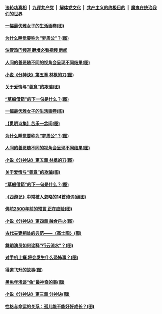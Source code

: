 ####  [法轮功真相](../../../../basic/blob/master/README.md?t=02140412) &nbsp;|&nbsp; [九评共产党](../../../../9ping.md/blob/master/README.md?t=02140412) &nbsp;|&nbsp; [解体党文化](../../../../jtdwh.md/blob/master/README.md?t=02140412)  &nbsp;|&nbsp; [共产主义的终极目的](../../../../gczydzjmd.md/blob/master/README.md?t=02140412) &nbsp;|&nbsp; [魔鬼在统治我们的世界](../../../../mgztzwmdsj.md/blob/master/README.md?t=02140412) 

#### [一幅最优雅女子的生活画卷(图)](../pages/p7/1022907.md?t=02140412) 

#### [为什么睡觉要称为“梦周公”？(图)](../pages/p7/1028499.md?t=02140412) 

#### [油管热门频道 翻墙必看视频 新闻](http://129.146.143.75:81/youtube.html?02140412)

#### [人间的善恶随不同的视角会呈现不同结果(图)](../pages/p7/1028610.md?t=02140412) 

#### [小说《分神诀》第五章 林枫的刀(图)](../pages/p7/1028152.md?t=02140412) 

#### [关于爱情与“善意”的欺骗(图)](../pages/p7/1028717.md?t=02140412) 

#### [“草船借箭”的下一句是什么？(图)](../pages/p7/1028374.md?t=02140412) 

#### [一幅最优雅女子的生活画卷(图)](../pages/p7/1022907.md?t=02140412) 

#### [【贯明诗集】苦乐一念间(图)](../pages/p7/1028195.md?t=02140412) 

#### [为什么睡觉要称为“梦周公”？(图)](../pages/p7/1028499.md?t=02140412) 

#### [人间的善恶随不同的视角会呈现不同结果(图)](../pages/p7/1028610.md?t=02140412) 

#### [小说《分神诀》第五章 林枫的刀(图)](../pages/p7/1028152.md?t=02140412) 

#### [关于爱情与“善意”的欺骗(图)](../pages/p7/1028717.md?t=02140412) 

#### [“草船借箭”的下一句是什么？(图)](../pages/p7/1028374.md?t=02140412) 


#### [《西游记》中常被人忽略的14首诗词(组图)](../pages/p7/1028381.md?t=02140412) 

#### [佛陀2500年前的预言 正在应验(图)](../pages/p7/1028507.md?t=02140412) 

#### [小说《分神诀》第四章 融合丹火(图)](../pages/p7/1028151.md?t=02140412) 


#### [古代夫妻相处的典范——〈高士图〉(图)](../pages/p7/1027764.md?t=02140412) 

#### [舞蹈演员如何诠释“行云流水”？(图)](../pages/p7/1028227.md?t=02140412) 

#### [对手机上瘾 将会发生什么恐怖事？(图)](../pages/p7/1028225.md?t=02140412) 

#### [得道飞升的故事(图)](../pages/p7/1027123.md?t=02140412) 

#### [黑兔年浅谈“兔”最神奇的事(图)](../pages/p7/1027124.md?t=02140412) 

#### [小说《分神诀》第三章 分神诀(图)](../pages/p7/1028150.md?t=02140412) 


#### [性格与命运的关系：孤儿能不能好好成长？(图)](../pages/p7/1027720.md?t=02140412) 

<img src='http://gfw-breaker.win/goodnews/indexes/p7.md' width='0px' height='0px'/>
